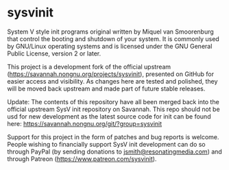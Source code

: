 # sysvinit

System V style init programs original written by Miquel van Smoorenburg that control the booting and shutdown of your system. It is commonly used by GNU/Linux operating systems and is licensed under the GNU General Public License, version 2 or later.

This project is a development fork of the official upstream (https://savannah.nongnu.org/projects/sysvinit), presented on GitHub for easier access and visibility. As changes here are tested and polished, they will be moved back upstream and made part of future stable releases.

Update: The contents of this repository have all been merged back into the official upstream SysV init repository on Savannah. This repo should not be usd for new development as the latest source code for init can be found here: https://savannah.nongnu.org/git/?group=sysvinit

Support for this project in the form of patches and bug reports is welcome. People wishing to financially support SysV init development can do so through PayPal (by sending donations to jsmith@resonatingmedia.com) and through Patreon (https://www.patreon.com/sysvinit).
